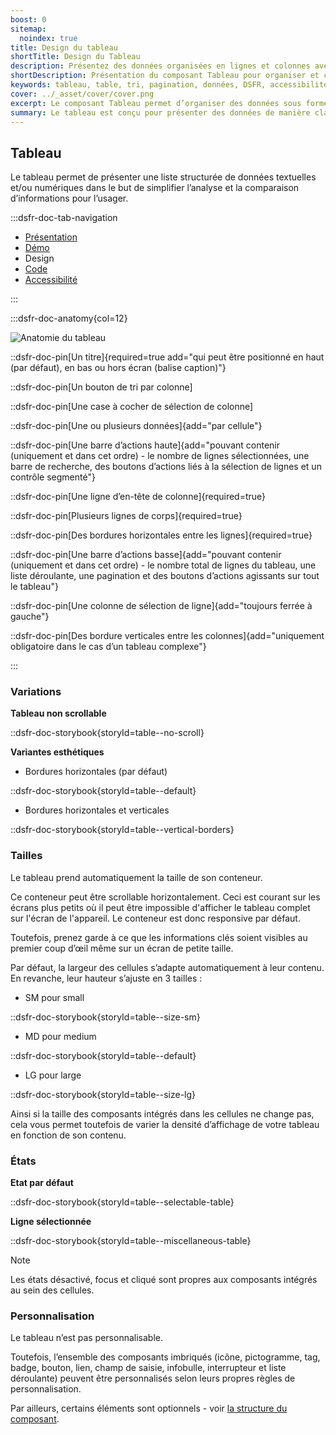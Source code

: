 ```yaml
---
boost: 0
sitemap:
  noindex: true
title: Design du tableau
shortTitle: Design du Tableau
description: Présentez des données organisées en lignes et colonnes avec le composant Tableau, pensé pour faciliter la lisibilité, la comparaison et la manipulation de contenus structurés dans vos interfaces.
shortDescription: Présentation du composant Tableau pour organiser et comparer des données.
keywords: tableau, table, tri, pagination, données, DSFR, accessibilité, lignes, colonnes, affichage structuré, composant, visualisation
cover: ../_asset/cover/cover.png
excerpt: Le composant Tableau permet d’organiser des données sous forme de lignes et colonnes, facilitant la lecture, la comparaison et la sélection d’informations. Il prend en charge le tri, la pagination et l’intégration de composants interactifs.
summary: Le tableau est conçu pour présenter des données de manière claire et structurée. Il prend en charge les fonctionnalités de tri, pagination, sélection de lignes et intégration de composants variés (boutons, liens, champs de saisie…). Il propose plusieurs états (par défaut, sélectionné) et tailles d’affichage (SM, MD, LG) selon le contexte. Bien que non personnalisable dans son ensemble, il permet de personnaliser les composants qu’il intègre. Son usage est recommandé pour des données complexes ou nombreuses, tout en restant attentif à la lisibilité sur tous les formats d’écran.
---
```


## Tableau

Le tableau permet de présenter une liste structurée de données textuelles et/ou numériques dans le but de simplifier l’analyse et la comparaison d’informations pour l’usager.

:::dsfr-doc-tab-navigation

- [Présentation](../index.md)
- [Démo](../demo/index.md)
- Design
- [Code](../code/index.md)
- [Accessibilité](../accessibility/index.md)

:::

:::dsfr-doc-anatomy{col=12}

![Anatomie du tableau](../_asset/anatomy/anatomy-1.png)

::dsfr-doc-pin[Un titre]{required=true add="qui peut être positionné en haut (par défaut), en bas ou hors écran (balise caption)"}

::dsfr-doc-pin[Un bouton de tri par colonne]

::dsfr-doc-pin[Une case à cocher de sélection de colonne]

::dsfr-doc-pin[Une ou plusieurs données]{add="par cellule"}

::dsfr-doc-pin[Une barre d’actions haute]{add="pouvant contenir (uniquement et dans cet ordre) - le nombre de lignes sélectionnées, une barre de recherche, des boutons d’actions liés à la sélection de lignes et un contrôle segmenté"}

::dsfr-doc-pin[Une ligne d’en-tête de colonne]{required=true}

::dsfr-doc-pin[Plusieurs lignes de corps]{required=true}

::dsfr-doc-pin[Des bordures horizontales entre les lignes]{required=true}

::dsfr-doc-pin[Une barre d’actions basse]{add="pouvant contenir (uniquement et dans cet ordre) - le nombre total de lignes du tableau, une liste déroulante, une pagination et des boutons d’actions agissants sur tout le tableau"}

::dsfr-doc-pin[Une colonne de sélection de ligne]{add="toujours ferrée à gauche"}

::dsfr-doc-pin[Des bordure verticales entre les colonnes]{add="uniquement obligatoire dans le cas d’un tableau complexe"}

:::

### Variations

**Tableau non scrollable**

::dsfr-doc-storybook{storyId=table--no-scroll}

**Variantes esthétiques**

- Bordures horizontales (par défaut)

::dsfr-doc-storybook{storyId=table--default}

- Bordures horizontales et verticales

::dsfr-doc-storybook{storyId=table--vertical-borders}

### Tailles

Le tableau prend automatiquement la taille de son conteneur.

Ce conteneur peut être scrollable horizontalement. Ceci est courant sur les écrans plus petits où il peut être impossible d'afficher le tableau complet sur l'écran de l'appareil. Le conteneur est donc responsive par défaut.

Toutefois, prenez garde à ce que les informations clés soient visibles au premier coup d’œil même sur un écran de petite taille.

Par défaut, la largeur des cellules s’adapte automatiquement à leur contenu. En revanche, leur hauteur s’ajuste en 3 tailles :

- SM pour small

::dsfr-doc-storybook{storyId=table--size-sm}

- MD pour medium

::dsfr-doc-storybook{storyId=table--default}

- LG pour large

::dsfr-doc-storybook{storyId=table--size-lg}

Ainsi si la taille des composants intégrés dans les cellules ne change pas, cela vous permet toutefois de varier la densité d’affichage de votre tableau en fonction de son contenu.

### États

**Etat par défaut**

::dsfr-doc-storybook{storyId=table--selectable-table}

**Ligne sélectionnée**

::dsfr-doc-storybook{storyId=table--miscellaneous-table}

> [!NOTE]
> Les états désactivé, focus et cliqué sont propres aux composants intégrés au sein des cellules.

### Personnalisation

Le tableau n’est pas personnalisable.

Toutefois, l’ensemble des composants imbriqués (icône, pictogramme, tag, badge, bouton, lien, champ de saisie, infobulle, interrupteur et liste déroulante) peuvent être personnalisés selon leurs propres règles de personnalisation.

Par ailleurs, certains éléments sont optionnels - voir [la structure du composant](#tableau).



